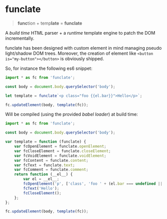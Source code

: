 # funclate

> **func**tion + temp**late** = **funclate**

A _build time_ HTML parser + a _runtime_ template engine to patch the DOM incrementally.

funclate has been designed with custom element in mind managing pseudo light/shadow DOM trees.
Moreover, the creation of element like `<button is="my-button"></button>` is obviously shipped.

So, for instance the following es6 snippet:
```javascript
import * as fc from 'funclate';

const body = document.body.querySelector('body');

let template = funclate`<p class="foo {{el.bar}}">Hello</p>`;

fc.updateElement(body, template(fc));
```

Will be compiled (using the provided _babel loader_) at build time:
```javascript
import * as fc from 'funclate';

const body = document.body.querySelector('body');

var template = function (funclate) {
    var fcOpenElement = funclate.openElement;
    var fcCloseElement = funclate.closeElement;
    var fcVoidElement = funclate.voidElement;
    var fcContent = funclate.content;
    var fcText = funclate.text;
    var fcComment = funclate.comment;
    return function (__el__) {
        var el = __el__;
        fcOpenElement('p', ['class', 'foo ' + (el.bar === undefined || el.bar === null ? '' : el.bar)], [], undefined);
        fcText('Hello');
        fcCloseElement();
    };
};

fc.updateElement(body, template(fc));
```
